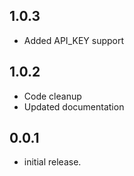## 1.0.3
* Added API_KEY support

## 1.0.2
* Code cleanup
* Updated documentation

## 0.0.1

* initial release.
